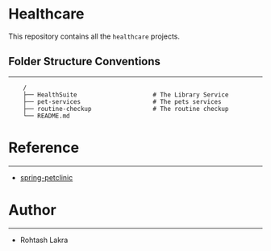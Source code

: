 Healthcare
===

This repository contains all the ```healthcare``` projects.


## Folder Structure Conventions

---

```
    /
    ├── HealthSuite                     # The Library Service
    ├── pet-services                    # The pets services
    ├── routine-checkup                 # The routine checkup
    └── README.md
```



# Reference

---

- [spring-petclinic](https://github.com/spring-projects/spring-petclinic)


# Author

---

- Rohtash Lakra
